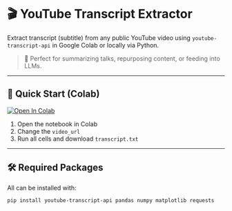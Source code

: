 # 🎬 YouTube Transcript Extractor

Extract transcript (subtitle) from any public YouTube video using `youtube-transcript-api` in Google Colab or locally via Python.

> 🧠 Perfect for summarizing talks, repurposing content, or feeding into LLMs.

---

## 🚀 Quick Start (Colab)

[![Open In Colab](https://colab.research.google.com/assets/colab-badge.svg)](https://colab.research.google.com/github/tanat8/Colab_Script/blob/main/youtube_transcript_extractor.ipynb)

1. Open the notebook in Colab  
2. Change the `video_url`  
3. Run all cells and download `transcript.txt`

---

## 🛠 Required Packages

All can be installed with:

```bash
pip install youtube-transcript-api pandas numpy matplotlib requests
